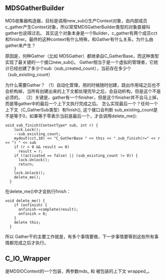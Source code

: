 ## MDSGatherBuilder

MDS收集器构造器，目标是调用new_sub()生产Context对象，由内部成员c_gather产生Context对象，所以常常MDSGatherBuilder类型的对象直接叫gather也说得过去。
其实这个对象本身是一个Builder，c_gather有两个成员cct和finisher。最终的这种context有什么特殊，和Gather有什么关系，为什么由gather来产生？

原因是，何种Gather（比如 MDSGather）都继承自C_GatherBase，而这种类型实现了最关键的一个接口new_sub()。
Gather相当于是一个虚拟的管理者，它统计已经创建了多少个sub（sub_created_count），当前存在多少个（sub_existing_count）

为什么需要Gather？
（1）自动化管理，用的时候随时创建，跳出作用域之后也不会析构掉，当所有创建出来的上下文都处理完毕之后，会自动析构，但是这个不是必须的。
（2）关键是，gather有一个finisher，但是这个finisher并不会马上掉，而是等gather中的最后一个上下文执行完成之后。
怎么实现最后一个？任何一个上下文（C_GatherSub类型）有finish(), 这个接口会判断 sub_existing_count是不是等于0，如果等于零表示当前是最后一个，才会调用delete_me():

```
void sub_finish(ContextType* sub, int r) {
    lock.Lock();
    --sub_existing_count;
    mydout(cct,10) << "C_GatherBase " << this << ".sub_finish(r=" << r << ") " << sub
    if (r < 0 && result == 0)
      result = r;
    if ((activated == false) || (sub_existing_count != 0)) {
      lock.Unlock();
      return;
    }
    lock.Unlock();
    delete_me();
  }
```
在delete_me()中才会执行finish：

```
void delete_me() {
    if (onfinish) {
      onfinish->complete(result);
      onfinish = 0;
    }
    delete this;
  }
```

所以 Gather干的主要工作就是，有多个事情要做，下一步事情要等到这些所有事情都完成之后才执行。


## C_IO_Wrapper

是MDSIOContext的一个包装，两参数mds_ 和 被包装的上下文 wrapped_。
